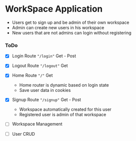 # WorkSpace Application

- Users get to sign up and be admin of their own workspace
- Admin can create new users in his workspace
- New users that are not admins can login without registering

### ToDo

- [x] Login Route `"/login"` Get - Post
- [x] Logout Route `"/logout"` Get
- [x] Home Route `"/"` Get

  - Home router is dynamic based on login state
  - Save user data in cookies

- [x] Signup Route `"/signup"` Get - Post

  - Workspace automatically created for this user
  - Registered user is admin of that workspace

- [ ] Workspace Management
- [ ] User CRUD
